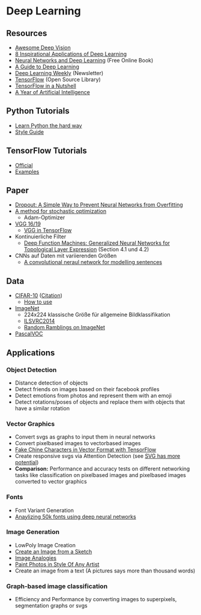 # Deep Learning

## Resources

* [Awesome Deep Vision](https://www.github.com/kjw0612/awesome-deep-vision)
* [8 Inspirational Applications of Deep Learning](http://www.machinelearningmastery.com/inspirational-applications-deep-learning)
* [Neural Networks and Deep Learning](http://www.neuralnetworksanddeeplearning.com) (Free Online Book)
*  [A Guide to
   Deep Learning](http://yerevann.com/a-guide-to-deep-learning/?utm_campaign=Revue%20newsletter&utm_medium=Newsletter&utm_source=revue)
* [Deep Learning Weekly](http://www.deeplearningweekly.com) (Newsletter)
* [TensorFlow](https://www.tensorflow.org) (Open Source Library)
* [TensorFlow in a Nutshell](http://camron.xyz)
* [A Year of Artificial Intelligence](https://ayearofai.com/)

## Python Tutorials

* [Learn Python the hard way](https://learnpythonthehardway.org/book/)
* [Style Guide](https://www.python.org/dev/peps/pep-0008/)

## TensorFlow Tutorials

* [Official](https://www.tensorflow.org/versions/r0.11/tutorials/index.html)
* [Examples](https://github.com/aymericdamien/TensorFlow-Examples)

## Paper

* [Dropout: A Simple Way to Prevent Neural Networks from Overfitting](https://www.cs.toronto.edu/~hinton/absps/JMLRdropout.pdf)
* [A method for stochastic optimization](https://arxiv.org/pdf/1412.6980v8.pdf)
  * Adam-Optimizer
* [VGG 16/19](https://arxiv.org/pdf/1409.1556v6.pdf)
  * [VGG in TensorFlow](https://www.cs.toronto.edu/~frossard/post/vgg16/)
* Kontinuierliche Filter
  * [Deep Function Machines: Generalized Neural Networks for Topological Layer
    Expression](https://arxiv.org/pdf/1612.04799v1.pdf) (Section 4.1 und 4.2)
* CNNs auf Daten mit variierenden Größen
  * [A convolutional neraul network for modelling
    sentences](https://arxiv.org/pdf/1404.2188.pdf)

## Data

* [CIFAR-10](http://www.cs.toronto.edu/%7Ekriz/cifar.html)
  ([Citation](http://www.cs.toronto.edu/%7Ekriz/learning-features-2009-TR.pdf))
  * [How to
    use](https://www.tensorflow.org/versions/r0.12/tutorials/deep_cnn/index.html)
* [ImageNet](http://image-net.org/)
  * 224x224 klassische Größe für allgemeine Bildklassifikation
  * [ILSVRC2014](http://image-net.org/challenges/LSVRC/2014/download-images-5jj5.php)
  * [Random Ramblings on
    ImageNet](http://peekaboo-vision.blogspot.de/2011/10/random-ramblings-on-imagenet.html)
* [PascalVOC](http://host.robots.ox.ac.uk/pascal/VOC/)

## Applications

### Object Detection

* Distance detection of objects
* Detect friends on images based on their facebook profiles
* Detect emotions from photos and represent them with an emoji
* Detect rotations/poses of objects and replace them with objects that have a similar rotation

### Vector Graphics

* Convert svgs as graphs to input them in neural networks
* Convert pixelbased images to vectorbased images
* [Fake Chine Characters in Vector Format with TensorFlow](http://blog.otoro.net/2015/12/28/recurrent-net-dreams-up-fake-chinese-characters-in-vector-format-with-tensorflow/)
* Create responsive svgs via Attention Detection (see [SVG has more potential](https://madebymike.com.au//writing/svg-has-more-potential/))
* **Comparison:** Performance and accuracy tests on different networking tasks like classification on pixelbased images and pixelbased images converted to vector graphics

### Fonts

* Font Variant Generation
* [Anaylizing 50k fonts using deep neural networks](https://erikbern.com/2016/01/21/analyzing-50k-fonts-using-deep-neural-networks/)

### Image Generation

* LowPoly Image Creation
* [Create an Image from a Sketch](https://github.com/alexjc/neural-doodle)
* [Image Analogies](https://github.com/awentzonline/image-analogies)
* [Paint Photos in Style Of Any Artist](http://www.boredpanda.com/computer-deep-learning-algorithm-painting-masters/)
* Create an image from a text (A pictures says more than thousand words)

### Graph-based image classification

* Efficiency and Performance by converting images to superpixels, segmentation graphs or svgs
